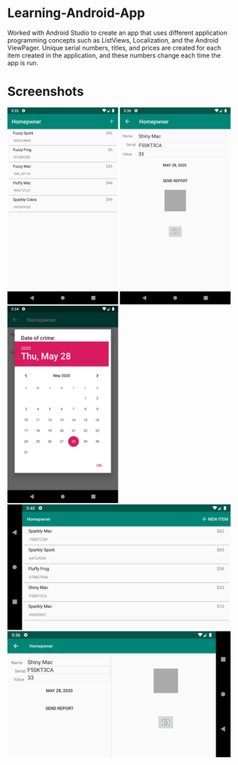 # Learning-Android-App
Worked with Android Studio to create an app that uses different application programming concepts such as ListViews, Localization, and the Android ViewPager. Unique serial numbers, titles, and prices are created for each item created in the application, and these numbers change each time the app is run. 

# Screenshots
<img src="images/ss1.png" width="250">            <img src="images/ss3.png" width="250">            <img src="images/ss5.png" width="250"><img src="images/ss2.png" width="700">            <img src="images/ss4.png" width="700"> 
